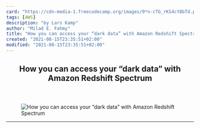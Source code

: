 ```yaml
---
card: "https://cdn-media-1.freecodecamp.org/images/0*n-cTG_rKS4cY8bTd.png"
tags: [AWS]
description: "by Lars Kamp"
author: "Milad E. Fahmy"
title: "How you can access your “dark data” with Amazon Redshift Spectrum"
created: "2021-08-15T23:35:51+02:00"
modified: "2021-08-15T23:35:51+02:00"
---
```

<div class="site-wrapper">
<main id="site-main" class="site-main outer">
<div class="inner">
<article class="post-full post tag-aws tag-data-engineering tag-tech tag-big-data tag-data-science ">
<header class="post-full-header">
<h1 class="post-full-title">How you can access your “dark data” with Amazon Redshift Spectrum</h1>
</header>
<figure class="post-full-image">
<picture>
<source media="(max-width: 700px)" sizes="1px" srcset="data:image/gif;base64,R0lGODlhAQABAIAAAAAAAP///yH5BAEAAAAALAAAAAABAAEAAAIBRAA7 1w">
<source media="(min-width: 701px)" sizes="(max-width: 800px) 400px,
(max-width: 1170px) 700px,
1400px" srcset="https://cdn-media-1.freecodecamp.org/images/0*n-cTG_rKS4cY8bTd.png 300w,
https://cdn-media-1.freecodecamp.org/images/0*n-cTG_rKS4cY8bTd.png 600w,
https://cdn-media-1.freecodecamp.org/images/0*n-cTG_rKS4cY8bTd.png 1000w,
https://cdn-media-1.freecodecamp.org/images/0*n-cTG_rKS4cY8bTd.png 2000w">
<img onerror="this.style.display='none'" src="https://cdn-media-1.freecodecamp.org/images/0*n-cTG_rKS4cY8bTd.png" alt="How you can access your “dark data” with Amazon Redshift Spectrum">
</picture>
</figure>
<section class="post-full-content">
<div class="post-content medium-migrated-article">
</div>
<hr>
</section>
</article>
</div>
</main>
</div>
<!-- Google Tag Manager (noscript) -->
<!-- End Google Tag Manager (noscript) -->

